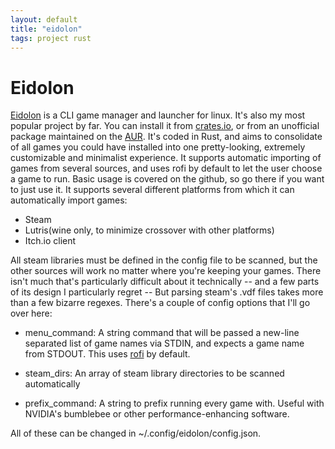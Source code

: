 ```yaml
---
layout: default
title: "eidolon"
tags: project rust
---
```

# Eidolon

[Eidolon](https://github.com/nicohman/eidolon) is a CLI game manager and launcher for linux. It's also my most popular project by far. You can install it from [crates.io](https://crates.io/eidolon), or from an unofficial package maintained on the [AUR](https://aur.archlinux.org/packages/eidolon). It's coded in Rust, and aims to consolidate of all games you could have installed into one pretty-looking, extremely customizable and minimalist experience. It supports automatic importing of games from several sources, and uses rofi by default to let the user choose a game to run. Basic usage is covered on the github, so go there if you want to just use it. It supports several different platforms from which it can automatically import games:

- Steam
- Lutris(wine only, to minimize crossover with other platforms)
- Itch.io client

All steam libraries must be defined  in the config file to be scanned, but the other sources will work no matter where you're keeping your games. There isn't much that's particularly difficult about it technically -- and a few parts of its design I particularly regret -- But parsing steam's .vdf files takes more than a few bizarre regexes. There's a couple of config options that I'll go over here:

- menu\_command: A string command that will be passed a new-line separated list of game names via STDIN, and expects a game name from STDOUT. This uses [rofi](https://github.com/DaveDavenport/rofi) by default.

- steam\_dirs: An array of steam library directories to be scanned automatically

- prefix\_command: A string to prefix running every game with. Useful with NVIDIA's bumblebee or other performance-enhancing software.

All of these can be changed in ~/.config/eidolon/config.json.
